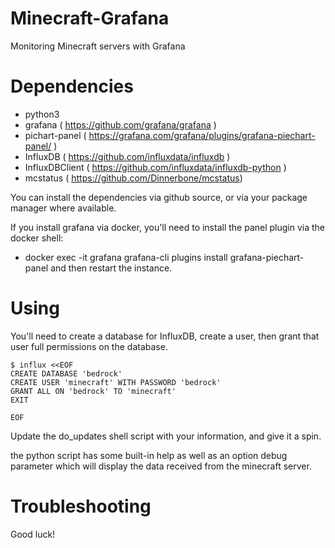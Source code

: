 # Minecraft-Grafana
Monitoring Minecraft servers with Grafana


# Dependencies
* python3
* grafana ( https://github.com/grafana/grafana )
* pichart-panel ( https://grafana.com/grafana/plugins/grafana-piechart-panel/ )
* InfluxDB ( https://github.com/influxdata/influxdb )
* InfluxDBClient ( https://github.com/influxdata/influxdb-python )
* mcstatus ( https://github.com/Dinnerbone/mcstatus)

You can install the dependencies via github source, or via your package manager where available.

If you install grafana via docker, you'll need to install the panel plugin via the docker shell:
* docker exec -it grafana grafana-cli plugins install grafana-piechart-panel
and then restart the instance.


# Using
You'll need to create a database for InfluxDB,  create a user, then grant that user full permissions on the database.

    $ influx <<EOF
    CREATE DATABASE	'bedrock'
    CREATE USER 'minecraft' WITH PASSWORD 'bedrock'
    GRANT ALL ON 'bedrock' TO 'minecraft'
    EXIT
    
    EOF

Update the do_updates shell script with your information, and give it a spin.

the python script has some built-in help as well as an option debug parameter which will display the data received from the minecraft server.


# Troubleshooting
Good luck!
